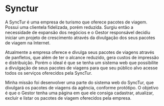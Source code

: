 # Synctur

<p>A SyncTur é uma empresa de turismo que oferece pacotes de viagem.  
Possui uma clientela fidelizada, porém reduzida. Surgiu então a necessidade de expansão dos negócios e o Gestor responsável decidiu iniciar um projeto de crescimento através da divulgação dos seus pacotes de viagem na Internet.</p>

<p> Atualmente a empresa oferece e divulga seus pacotes de viagens através de panfletos, que além de ter o alcance reduzido, gera custos de impressão e distribuição. Porém o ideal é que se tenha um sistema web que possibilite a divulgação de seus pacotes de viagens para que seu público alvo acesse todos os serviços oferecidos pela SyncTur.</p
<Br>

<p>Minha  missão  foi desenvolver uma  parte  do  sistema  web  do  SyncTur,  que  divulgará  os pacotes de viagens da agência, conforme  protótipo.  O  objetivo  é  que o  Gestor tenha  uma  página  em  que  ele  consiga  cadastrar,  atualizar,  excluir  e  listar  os  pacotes  de viagem oferecidos pela empresa.</p
